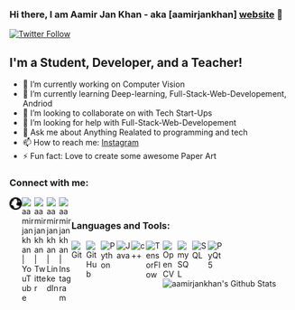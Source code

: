 ### Hi there, I am Aamir Jan Khan - aka [aamirjankhan] [website] 👋

[![Twitter Follow](https://img.shields.io/twitter/follow/AamirJanKhan5?color=1DA1F2&logo=twitter&style=for-the-badge)](https://twitter.com/intent/follow?original_referer=https%3A%2F%2Fgithub.com%2FAamirJanKhan5&screen_name=AamirJanKhan5)

## I'm a Student, Developer, and a Teacher!

- 🔭 I’m currently working on Computer Vision
- 🌱 I’m currently learning Deep-learning, Full-Stack-Web-Developement, Andriod 
- 👯 I’m looking to collaborate on with Tech Start-Ups
- 🤔 I’m looking for help with Full-Stack-Web-Developement
- 💬 Ask me about Anything Realated to programming and tech
- 📫 How to reach me: [Instagram]
- ⚡ Fun fact: Love to create some awesome Paper Art

### Connect with me:

[<img align="left" alt="aamirjankhan.com" width="22px" src="https://raw.githubusercontent.com/iconic/open-iconic/master/svg/globe.svg" />][website]
[<img align="left" alt="aamirjankhan | YouTube" width="22px" src="https://cdn.jsdelivr.net/npm/simple-icons@v3/icons/youtube.svg" />][youtube]
[<img align="left" alt="aamirjankhan | Twitter" width="22px" src="https://cdn.jsdelivr.net/npm/simple-icons@v3/icons/twitter.svg" />][twitter]
[<img align="left" alt="aamirjankhan | LinkedIn" width="22px" src="https://cdn.jsdelivr.net/npm/simple-icons@v3/icons/linkedin.svg" />][linkedin]
[<img align="left" alt="aamirjankhan | Instagram" width="22px" src="https://cdn.jsdelivr.net/npm/simple-icons@v3/icons/instagram.svg" />][instagram]

<br />

### Languages and Tools:

<img align="left" alt="Git" width="26px" src="https://github.com/aamirjankhan/aamirjankhan/blob/master/icons/git.jpg" />
<img align="left" alt="GitHub" width="26px" src="https://github.com/aamirjankhan/aamirjankhan/blob/master/icons/github.png" />
<img align="left" alt="Python" width="28px" src="https://github.com/aamirjankhan/aamirjankhan/blob/master/icons/python.jpg" />
<img align="left" alt="Java" width="26px" src="https://github.com/aamirjankhan/aamirjankhan/blob/master/icons/java.png" />
<img align="left" alt="c++" width="26px" src="https://github.com/aamirjankhan/aamirjankhan/blob/master/icons/c%2B%2B.png" />
<img align="left" alt="TensorFlow" width="30px" src="https://github.com/aamirjankhan/aamirjankhan/blob/master/icons/tensorflow.jpg" />
<img align="left" alt="OpenCV" width="26px" src="https://github.com/aamirjankhan/aamirjankhan/blob/master/icons/opencv.png" />
<img align="left" alt="mySQL" width="26px" src="https://github.com/aamirjankhan/aamirjankhan/blob/master/icons/mysql.png" />
<img align="left" alt="SQL" width="28px" src="https://github.com/aamirjankhan/aamirjankhan/blob/master/icons/sql.jpg" />
<img align="left" alt="PyQt5" width="26px" src="https://github.com/aamirjankhan/aamirjankhan/blob/master/icons/pyqt5.png" />

<br />

[website]: https://github.com/aamirjankhan
[twitter]: https://twitter.com/AamirJanKhan5
[youtube]: https://www.youtube.com/channel/UCRz9sfhH9_Izv0_3i90n3DQ
[instagram]: https://instagram.com/techwithajk
[linkedin]: https://linkedin.com/in/aamir-jan-khan-
[PyQt5 Playlist]: https://www.youtube.com/playlist?list=PLqPI6DRRAaf_pxmF1DIPcm5NQUdQcSYII

<br />

<img align="left" alt="aamirjankhan's Github Stats" src="https://github-readme-stats.codestackr.vercel.app/api?username=aamirjankhan&show_icons=true&hide_border=true" />

